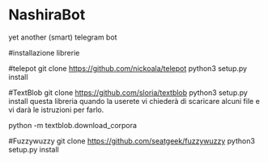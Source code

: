 # NashiraBot
yet another (smart) telegram bot

#installazione librerie

#telepot
git clone https://github.com/nickoala/telepot
python3 setup.py install

#TextBlob
git clone https://github.com/sloria/textblob
python3 setup.py install
questa libreria quando la userete vi chiederà di scaricare alcuni file  e vi darà le istruzioni per farlo.

python -m textblob.download_corpora

#Fuzzywuzzy
git clone https://github.com/seatgeek/fuzzywuzzy
python3 setup.py install
